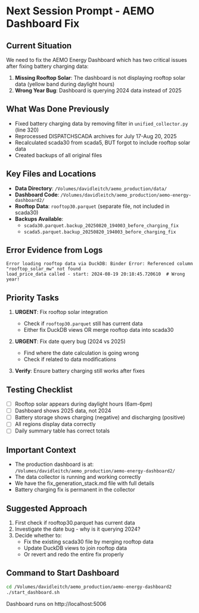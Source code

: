 # Next Session Prompt - AEMO Dashboard Fix

## Current Situation
We need to fix the AEMO Energy Dashboard which has two critical issues after fixing battery charging data:

1. **Missing Rooftop Solar**: The dashboard is not displaying rooftop solar data (yellow band during daylight hours)
2. **Wrong Year Bug**: Dashboard is querying 2024 data instead of 2025

## What Was Done Previously
- Fixed battery charging data by removing filter in `unified_collector.py` (line 320)
- Reprocessed DISPATCHSCADA archives for July 17-Aug 20, 2025
- Recalculated scada30 from scada5, BUT forgot to include rooftop solar data
- Created backups of all original files

## Key Files and Locations
- **Data Directory**: `/Volumes/davidleitch/aemo_production/data/`
- **Dashboard Code**: `/Volumes/davidleitch/aemo_production/aemo-energy-dashboard2/`
- **Rooftop Data**: `rooftop30.parquet` (separate file, not included in scada30)
- **Backups Available**: 
  - `scada30.parquet.backup_20250820_194003_before_charging_fix`
  - `scada5.parquet.backup_20250820_194003_before_charging_fix`

## Error Evidence from Logs
```
Error loading rooftop data via DuckDB: Binder Error: Referenced column "rooftop_solar_mw" not found
load_price_data called - start: 2024-08-19 20:18:45.720610  # Wrong year!
```

## Priority Tasks
1. **URGENT**: Fix rooftop solar integration
   - Check if `rooftop30.parquet` still has current data
   - Either fix DuckDB views OR merge rooftop data into scada30
   
2. **URGENT**: Fix date query bug (2024 vs 2025)
   - Find where the date calculation is going wrong
   - Check if related to data modifications

3. **Verify**: Ensure battery charging still works after fixes

## Testing Checklist
- [ ] Rooftop solar appears during daylight hours (6am-6pm)
- [ ] Dashboard shows 2025 data, not 2024
- [ ] Battery storage shows charging (negative) and discharging (positive)
- [ ] All regions display data correctly
- [ ] Daily summary table has correct totals

## Important Context
- The production dashboard is at: `/Volumes/davidleitch/aemo_production/aemo-energy-dashboard2/`
- The data collector is running and working correctly
- We have the fix_generation_stack.md file with full details
- Battery charging fix is permanent in the collector

## Suggested Approach
1. First check if rooftop30.parquet has current data
2. Investigate the date bug - why is it querying 2024?
3. Decide whether to:
   - Fix the existing scada30 file by merging rooftop data
   - Update DuckDB views to join rooftop data
   - Or revert and redo the entire fix properly

## Command to Start Dashboard
```bash
cd /Volumes/davidleitch/aemo_production/aemo-energy-dashboard2
./start_dashboard.sh
```

Dashboard runs on http://localhost:5006